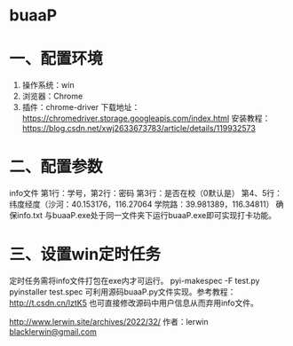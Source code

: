 # buaaP
# 一、配置环境
1. 操作系统：win
2. 浏览器：Chrome
3. 插件：chrome-driver
	下载地址：https://chromedriver.storage.googleapis.com/index.html
	安装教程：https://blog.csdn.net/xwj2633673783/article/details/119932573

# 二、配置参数
info文件
	第1行：学号，第2行：密码
	第3行：是否在校（0默认是）
	第4、5行：纬度经度（沙河：40.153176，116.27064 学院路：39.981389，116.34811）
确保info.txt 与buaaP.exe处于同一文件夹下运行buaaP.exe即可实现打卡功能。

# 三、设置win定时任务
定时任务需将info文件打包在exe内才可运行。
pyi-makespec -F test.py
pyinstaller test.spec
可利用源码buaaP.py文件实现。参考教程：http://t.csdn.cn/lztK5
也可直接修改源码中用户信息从而弃用info文件。

http://www.lerwin.site/archives/2022/32/
作者：lerwin blacklerwin@gmail.com
